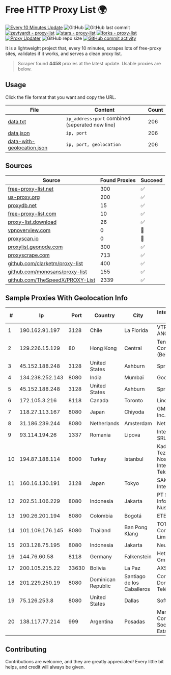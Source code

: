 
# Free HTTP Proxy List 🌍

[![Every 10 Minutes Update](https://github.com/mertguvencli/http-proxy-list/actions/workflows/main.yml/badge.svg?branch=main)](https://github.com/mertguvencli/http-proxy-list/actions/workflows/main.yml)
![GitHub](https://img.shields.io/github/license/mertguvencli/http-proxy-list)
![GitHub last commit](https://img.shields.io/github/last-commit/mertguvencli/http-proxy-list)
[![zevtyardt - proxy-list](https://img.shields.io/static/v1?label=zevtyardt&message=proxy-list&color=blue&logo=github)](https://github.com/zevtyardt/proxy-list "Go to GitHub repo")
[![stars - proxy-list](https://img.shields.io/github/stars/zevtyardt/proxy-list?style=social)](https://github.com/zevtyardt/proxy-list)
[![forks - proxy-list](https://img.shields.io/github/forks/zevtyardt/proxy-list?style=social)](https://github.com/zevtyardt/proxy-list)
[![Proxy Updater](https://github.com/zevtyardt/proxy-list/workflows/Proxy%20Updater/badge.svg)](https://github.com/zevtyardt/proxy-list/actions?query=workflow:"Proxy+Updater")
![GitHub repo size](https://img.shields.io/github/repo-size/zevtyardt/proxy-list)
[![GitHub commit activity](https://img.shields.io/github/commit-activity/m/zevtyardt/proxy-list?logo=commits)](https://github.com/zevtyardt/proxy-list/commits/main)

It is a lightweight project that, every 10 minutes, scrapes lots of free-proxy sites, validates if it works, and serves a clean proxy list.

> Scraper found **4458** proxies at the latest update. Usable proxies are below.

## Usage

Click the file format that you want and copy the URL.

|File|Content|Count|
|----|-------|-----|
|[data.txt](https://raw.githubusercontent.com/mertguvencli/http-proxy-list/main/proxy-list/data.txt)|`ip_address:port` combined (seperated new line)|206|
|[data.json](https://raw.githubusercontent.com/mertguvencli/http-proxy-list/main/proxy-list/data.json)|`ip, port`|206|
|[data-with-geolocation.json](https://raw.githubusercontent.com/mertguvencli/http-proxy-list/main/proxy-list/data-with-geolocation.json)|`ip, port, geolocation`|206|

## Sources

|Source|Found Proxies|Succeed|
|------|-------------|-------|
|[free-proxy-list.net](https://free-proxy-list.net)|300|✅|
|[us-proxy.org](https://www.us-proxy.org)|200|✅|
|[proxydb.net](http://proxydb.net)|15|✅|
|[free-proxy-list.com](https://free-proxy-list.com/?page=&port=&type%5B%5D=http&type%5B%5D=https&up_time=0&search=Search)|10|✅|
|[proxy-list.download](https://www.proxy-list.download/HTTP)|26|✅|
|[vpnoverview.com](https://vpnoverview.com/privacy/anonymous-browsing/free-proxy-servers)|0|🚫|
|[proxyscan.io](https://www.proxyscan.io)|0|🚫|
|[proxylist.geonode.com](https://proxylist.geonode.com/api/proxy-list?limit=300&page=1&sort_by=lastChecked&sort_type=desc&protocols=http,https)|300|✅|
|[proxyscrape.com](https://api.proxyscrape.com/v2/?request=displayproxies&protocol=http&timeout=10000&country=all&ssl=all&anonymity=all)|713|✅|
|[github.com/clarketm/proxy-list](https://raw.githubusercontent.com/clarketm/proxy-list/master/proxy-list-raw.txt)|400|✅|
|[github.com/monosans/proxy-list](https://raw.githubusercontent.com/monosans/proxy-list/main/proxies/http.txt)|155|✅|
|[github.com/TheSpeedX/PROXY-List](https://raw.githubusercontent.com/TheSpeedX/PROXY-List/master/http.txt)|2339|✅|


## Sample Proxies With Geolocation Info

|#|Ip|Port|Country|City|Internet Service Provider|
|-|--|----|-------|----|-------------------------|
|1|190.162.91.197|3128|Chile|La Florida|VTR BANDA ANCHA S.A.|
|2|129.226.15.129|80|Hong Kong|Central|Tencent Cloud Computing (Beijing) Co|
|3|45.152.188.248|3128|United States|Ashburn|Sprint|
|4|134.238.252.143|8080|India|Mumbai|Google LLC|
|5|45.152.188.248|3128|United States|Ashburn|Sprint|
|6|172.105.3.216|8118|Canada|Toronto|Linode, LLC|
|7|118.27.113.167|8080|Japan|Chiyoda|GMO Internet, Inc.|
|8|31.186.239.244|8080|Netherlands|Amsterdam|NetSkope Inc|
|9|93.114.194.26|1337|Romania|Lipova|Interkvm Host SRL|
|10|194.87.188.114|8000|Turkey|Istanbul|Kadir Huseyin Tezcan Nosspeed Internet Teknolojileri|
|11|160.16.130.191|3128|Japan|Tokyo|SAKURA Internet Inc.|
|12|202.51.106.229|8080|Indonesia|Jakarta|PT Solusi Infostruktur Nusantara|
|13|190.26.201.194|8080|Colombia|Bogotá|ETB - Colombia|
|14|101.109.176.145|8080|Thailand|Ban Pong Klang|TOT Public Company Limited|
|15|203.128.75.195|8080|Indonesia|Jakarta|Neuviz|
|16|144.76.60.58|8118|Germany|Falkenstein|Hetzner Online GmbH|
|17|200.105.215.22|33630|Bolivia|La Paz|AXS Bolivia S. A.|
|18|201.229.250.19|8080|Dominican Republic|Santiago de los Caballeros|Compañía Dominicana de Teléfonos S. A.|
|19|75.126.253.8|8080|United States|Dallas|SoftLayer|
|20|138.117.77.214|999|Argentina|Posadas|Marandu Comunicaciones Sociedad Del Estado|



## Contributing

Contributions are welcome, and they are greatly appreciated! Every
little bit helps, and credit will always be given.

